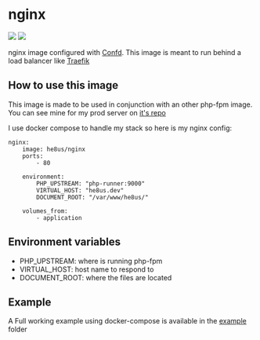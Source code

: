# nginx

[![](https://images.microbadger.com/badges/version/he8us/nginx.svg)](http://microbadger.com/images/he8us/nginx "Get your own version badge on microbadger.com")
[![](https://images.microbadger.com/badges/image/he8us/nginx.svg)](http://microbadger.com/images/he8us/nginx "Get your own image badge on microbadger.com")

nginx image configured with [Confd](https://github.com/kelseyhightower/confd). This image is meant to run behind a 
load balancer like [Traefik](https://traefik.io/)

## How to use this image

This image is made to be used in conjunction with an other php-fpm image. You can see mine for my prod server on [it's repo](https://github.com/he8us/php-fpm-prod)

I use docker compose to handle my stack so here is my nginx config:
```
nginx:
    image: he8us/nginx
    ports:
        - 80
        
    environment:
        PHP_UPSTREAM: "php-runner:9000"
        VIRTUAL_HOST: "he8us.dev"
        DOCUMENT_ROOT: "/var/www/he8us/"

    volumes_from:
        - application
```

## Environment variables

* PHP_UPSTREAM: where is running php-fpm
* VIRTUAL_HOST: host name to respond to
* DOCUMENT_ROOT: where the files are located

## Example
A Full working example using docker-compose is available in the [example](example) folder
